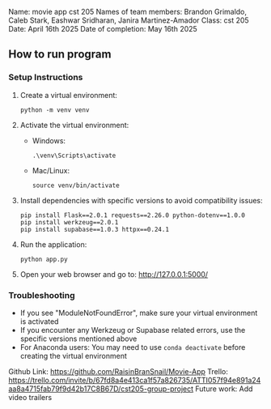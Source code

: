 Name: movie app cst 205
Names of team members: Brandon Grimaldo, Caleb Stark, Eashwar Sridharan, Janira Martinez-Amador
Class: cst 205
Date: April 16th 2025
Date of completion: May 16th 2025
## How to run program

### Setup Instructions
1. Create a virtual environment:
   ```
   python -m venv venv
   ```

2. Activate the virtual environment:
   - Windows:
     ```
     .\venv\Scripts\activate
     ```
   - Mac/Linux:
     ```
     source venv/bin/activate
     ```

3. Install dependencies with specific versions to avoid compatibility issues:
   ```
   pip install Flask==2.0.1 requests==2.26.0 python-dotenv==1.0.0
   pip install werkzeug==2.0.1
   pip install supabase==1.0.3 httpx==0.24.1
   ```

4. Run the application:
   ```
   python app.py
   ```

5. Open your web browser and go to: http://127.0.0.1:5000/

### Troubleshooting
- If you see "ModuleNotFoundError", make sure your virtual environment is activated
- If you encounter any Werkzeug or Supabase related errors, use the specific versions mentioned above
- For Anaconda users: You may need to use `conda deactivate` before creating the virtual environment

Github Link: https://github.com/RaisinBranSnail/Movie-App
Trello: https://trello.com/invite/b/67fd8a4e413ca1f57a826735/ATTI057f94e891a24aa8a4715fab79f9d42b17C8B67D/cst205-group-project
Future work: Add video trailers
